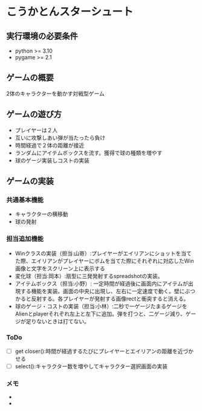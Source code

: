 # こうかとんスターシュート

## 実行環境の必要条件
* python >= 3.10
* pygame >= 2.1

## ゲームの概要
2体のキャラクターを動かす対戦型ゲーム

## ゲームの遊び方
* プレイヤーは２人
* 互いに攻撃しあい弾が当たったら負け
* 時間経過で２体の距離が接近
* ランダムにアイテムボックスを流す。獲得で球の種類を増やす
* 球のゲージ実装しコストの実装

## ゲームの実装
### 共通基本機能
* キャラクターの横移動
* 球の発射

### 担当追加機能
* Winクラスの実装（担当:山嵜）:プレイヤーがエイリアンにショットを当てた際、エイリアンがプレイヤーにボムを当てた際にそれぞれに対応したWin画像と文字をスクリーン上に表示する
* 変化球（担当:岡本）:扇型に三発発射するspreadshotの実装。
* アイテムボックス（担当:小野）: 一定時間が経過後に画面内にアイテムが出現する機能を実装。画面の中央に出現し、左右に一定速度で動く。壁にぶつかると反射する。各プレイヤーが発射する画像rectと衝突すると消える。
* 球のゲージ・コストの実装（担当:小林）:二秒で一ゲージたまるゲージをAlienとplayerそれぞれ左上と左下に追加。弾を打つと、二ゲージ減り、ゲージが足りないときは打てない。
### ToDo
- [ ] get closer():時間が経過するたびにプレイヤーとエイリアンの距離を近づかせる
- [ ] select():キャラクター数を増やしてキャラクター選択画面の実装
### メモ
* 
* 

